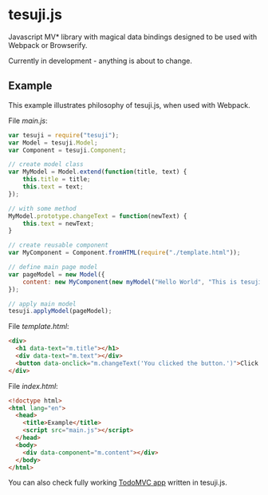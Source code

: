 # tesuji.js
Javascript MV* library with magical data bindings designed to be used with Webpack or Browserify.

Currently in development - anything is about to change.

## Example

This example illustrates philosophy of tesuji.js, when used with Webpack. 

File *main.js*:

```javascript
var tesuji = require("tesuji");
var Model = tesuji.Model;
var Component = tesuji.Component;

// create model class
var MyModel = Model.extend(function(title, text) {
	this.title = title;
	this.text = text;
});

// with some method
MyModel.prototype.changeText = function(newText) {
	this.text = newText;
}

// create reusable component
var MyComponent = Component.fromHTML(require("./template.html"));

// define main page model
var pageModel = new Model({
	content: new MyComponent(new myModel("Hello World", "This is tesuji.js web app."));
});

// apply main model
tesuji.applyModel(pageModel);
```

File *template.html*:

```html
<div>
  <h1 data-text="m.title"></h1>
  <div data-text="m.text"></div>
  <button data-onclick="m.changeText('You clicked the button.')">Click me!</button>
</div>
```

File *index.html*:

```html
<!doctype html>
<html lang="en">
  <head>
    <title>Example</title>
	<script src="main.js"></script>
  </head>
  <body>
    <div data-component="m.content"></div>
  </body>
</html>
```

You can also check fully working [TodoMVC app](https://github.com/waltheri/tesuji-todomvc) written in tesuji.js.